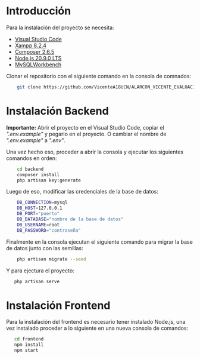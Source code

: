 # Introducción

Para la instalación del proyecto se necesita:

- [Visual Studio Code](https://code.visualstudio.com/)
- [Xampp 8.2.4](https://www.apachefriends.org/es/index.html)
- [Composer 2.6.5](https://getcomposer.org/)
- [Node.js 20.9.0 LTS](https://nodejs.org/en)
- [MySQLWorkbench](https://dev.mysql.com/downloads/workbench/)

Clonar el repositorio con el siguiente comando en la consola de comnados:

```bash
    git clone https://github.com/VicenteA18UCN/ALARCON_VICENTE_EVALUACION2.git
```

# Instalación Backend

**Importante:**
Abrir el proyecto en el Visual Studio Code, copiar el _".env.example"_ y pegarlo en el proyecto. O cambiar el nombre de _".env.example"_ a _".env"_.

Una vez hecho eso, proceder a abrir la consola y ejecutar los siguientes comandos en orden:

```bash
    cd backend
    composer install
    php artisan key:generate
```

Luego de eso, modificar las credenciales de la base de datos:

```bash
    DB_CONNECTION=mysql
    DB_HOST=127.0.0.1
    DB_PORT="puerto"
    DB_DATABASE="nombre de la base de datos"
    DB_USERNAME=root
    DB_PASSWORD="contraseña"
```

Finalmente en la consola ejecutan el siguiente comando para migrar la base de datos junto con las semillas:

```bash
    php artisan migrate --seed
```

Y para ejectura el proyecto:

```bash
   php artisan serve
```

# Instalación Frontend

Para la instalación del frontend es necesario tener instalado Node.js, una vez instalado proceder a lo siguiente en una nueva consola de comandos:

```bash
   cd frontend
   npm install
   npm start
```